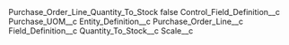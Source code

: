 <?xml version="1.0" encoding="UTF-8"?>
<CustomMetadata xmlns="http://soap.sforce.com/2006/04/metadata" xmlns:xsi="http://www.w3.org/2001/XMLSchema-instance" xmlns:xsd="http://www.w3.org/2001/XMLSchema">
    <label>Purchase_Order_Line_Quantity_To_Stock</label>
    <protected>false</protected>
    <values>
        <field>Control_Field_Definition__c</field>
        <value xsi:type="xsd:string">Purchase_UOM__c</value>
    </values>
    <values>
        <field>Entity_Definition__c</field>
        <value xsi:type="xsd:string">Purchase_Order_Line__c</value>
    </values>
    <values>
        <field>Field_Definition__c</field>
        <value xsi:type="xsd:string">Quantity_To_Stock__c</value>
    </values>
    <values>
        <field>Scale__c</field>
        <value xsi:nil="true"/>
    </values>
</CustomMetadata>
